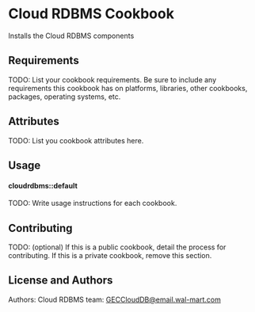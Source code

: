 Cloud RDBMS Cookbook
===================
Installs the Cloud RDBMS components

Requirements
------------
TODO: List your cookbook requirements. Be sure to include any requirements this cookbook has on platforms, libraries, other cookbooks, packages, operating systems, etc.





Attributes
----------
TODO: List you cookbook attributes here.


Usage
-----
#### cloudrdbms::default
TODO: Write usage instructions for each cookbook.




Contributing
------------
TODO: (optional) If this is a public cookbook, detail the process for contributing. If this is a private cookbook, remove this section.




License and Authors
-------------------
Authors: Cloud RDBMS team: GECCloudDB@email.wal-mart.com



